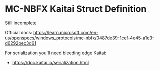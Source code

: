 MC-NBFX Kaitai Struct Definition
================================

Still incomplete

Official docs: https://learn.microsoft.com/en-us/openspecs/windows_protocols/mc-nbfx/0487de39-1cef-4e45-a1e3-d6292bec3d61

For serialization you'll need bleeding edge Kaitai:
* https://doc.kaitai.io/serialization.html


